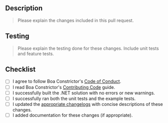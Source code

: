## Description

> Please explain the changes included in this pull request.



## Testing

> Please explain the testing done for these changes.
> Include unit tests and feature tests.



## Checklist

- [ ] I agree to follow Boa Constrictor's [Code of Conduct](https://q2ebanking.github.io/boa-constrictor/contributing/code-of-conduct/).
- [ ] I read Boa Constrictor's [Contributing Code](https://q2ebanking.github.io/boa-constrictor/contributing/contributing-code/) guide.
- [ ] I successfully built the .NET solution with no errors or new warnings.
- [ ] I successfully ran both the unit tests and the example tests.
- [ ] I updated the [appropriate changelogs](CHANGELOG.md) with concise descriptions of these changes.
- [ ] I added documentation for these changes (if appropriate).
